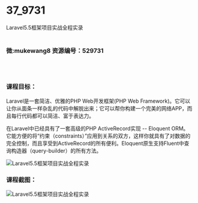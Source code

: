 # 37_9731
Laravel5.5框架项目实战全程实录
<br/></br>
<h3>微:mukewang8 资源编号：529731</h3>
<br/></br>
<h3>课程目标：</h3>
<p>Laravel是一套简洁、优雅的PHP Web开发框架(PHP Web Framework)。它可以让你从面条一样杂乱的代码中解脱出来；它可以帮你构建一个完美的网络APP，而且每行代码都可以简洁、富于表达力。</p>
<p>在Laravel中已经具有了一套高级的PHP ActiveRecord实现 -- Eloquent ORM。它能方便的将“约束（constraints）”应用到关系的双方，这样你就具有了对数据的完全控制，而且享受到ActiveRecord的所有便利。Eloquent原生支持Fluent中查询构造器（query-builder）的所有方法。</p>
<p><img src="https://www.ko996.com/wp-content/uploads/img/2020/01/1-5-300x169.png" alt="Laravel5.5框架项目实战全程实录"></p>
<h3>课程截图：</h3>
<p><img src="https://www.ko996.com/wp-content/uploads/img/2020/01/11-10.png" alt="Laravel5.5框架项目实战全程实录"></p>
<p>&nbsp;</p>
